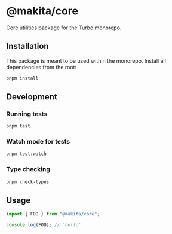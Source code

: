 # @makita/core

Core utilities package for the Turbo monorepo.

## Installation

This package is meant to be used within the monorepo. Install all dependencies from the root:

```bash
pnpm install
```

## Development

### Running tests

```bash
pnpm test
```

### Watch mode for tests

```bash
pnpm test:watch
```

### Type checking

```bash
pnpm check-types
```

## Usage

```typescript
import { FOO } from "@makita/core";

console.log(FOO); // 'hello'
```
